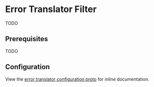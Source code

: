 # Error Translator Filter

TODO

## Prerequisites

TODO

## Configuration

View the [error translator configuration proto](../../../../api/envoy/http/error_translator/config.proto)
for inline documentation.